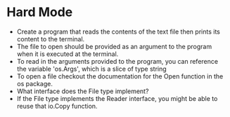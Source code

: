# Hard Mode

* Create a program that reads the contents of the text file then prints its content to the terminal. 
* The file to open should be provided as an argument to the program when it is executed at the terminal.
* To read in the arguments provided to the program, you can reference the variable 'os.Args', which is a slice of type string
* To open a file checkout the documentation for the Open function in the os package.
* What interface does the File type implement?
* If the File type implements the Reader interface, you might be able to reuse that io.Copy function.
